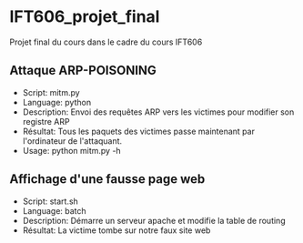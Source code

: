 # IFT606_projet_final
Projet final du cours dans le cadre du cours IFT606

## Attaque ARP-POISONING
* Script: mitm.py
* Language: python
* Description: Envoi des requêtes ARP vers les victimes pour modifier son registre ARP
* Résultat: Tous les paquets des victimes passe maintenant par l'ordinateur de l'attaquant.
* Usage: python mitm.py -h

## Affichage d'une fausse page web
* Script: start.sh
* Language: batch
* Description: Démarre un serveur apache et modifie la table de routing
* Résultat: La victime tombe sur notre faux site web


